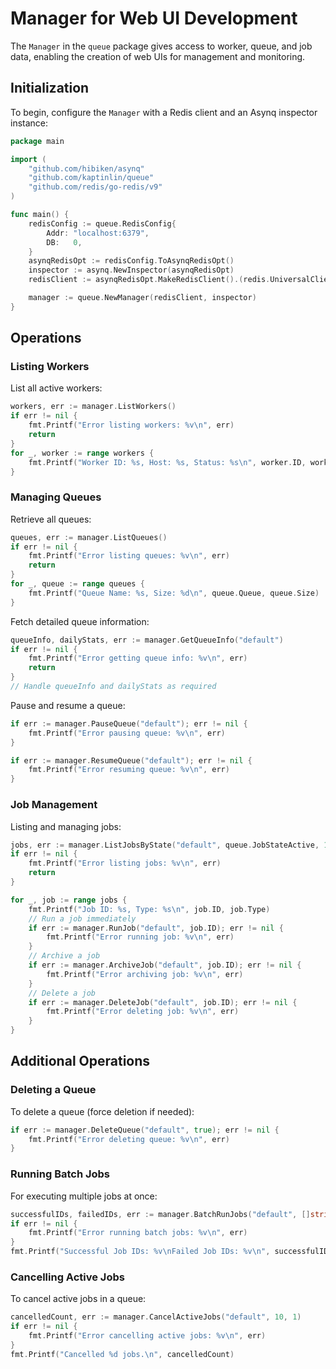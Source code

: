 # Manager for Web UI Development

The `Manager` in the `queue` package gives access to worker, queue, and job data, enabling the creation of web UIs for management and monitoring.

## Initialization

To begin, configure the `Manager` with a Redis client and an Asynq inspector instance:

```go
package main

import (
    "github.com/hibiken/asynq"
    "github.com/kaptinlin/queue"
    "github.com/redis/go-redis/v9"
)

func main() {
    redisConfig := queue.RedisConfig{
        Addr: "localhost:6379",
        DB:   0,
    }
    asynqRedisOpt := redisConfig.ToAsynqRedisOpt()
    inspector := asynq.NewInspector(asynqRedisOpt)
	redisClient := asynqRedisOpt.MakeRedisClient().(redis.UniversalClient)

    manager := queue.NewManager(redisClient, inspector)
}
```

## Operations

### Listing Workers

List all active workers:

```go
workers, err := manager.ListWorkers()
if err != nil {
    fmt.Printf("Error listing workers: %v\n", err)
    return
}
for _, worker := range workers {
    fmt.Printf("Worker ID: %s, Host: %s, Status: %s\n", worker.ID, worker.Host, worker.Status)
}
```

### Managing Queues

Retrieve all queues:

```go
queues, err := manager.ListQueues()
if err != nil {
    fmt.Printf("Error listing queues: %v\n", err)
    return
}
for _, queue := range queues {
    fmt.Printf("Queue Name: %s, Size: %d\n", queue.Queue, queue.Size)
}
```

Fetch detailed queue information:

```go
queueInfo, dailyStats, err := manager.GetQueueInfo("default")
if err != nil {
    fmt.Printf("Error getting queue info: %v\n", err)
    return
}
// Handle queueInfo and dailyStats as required
```

Pause and resume a queue:

```go
if err := manager.PauseQueue("default"); err != nil {
    fmt.Printf("Error pausing queue: %v\n", err)
}

if err := manager.ResumeQueue("default"); err != nil {
    fmt.Printf("Error resuming queue: %v\n", err)
}
```

### Job Management

Listing and managing jobs:

```go
jobs, err := manager.ListJobsByState("default", queue.JobStateActive, 10, 1)
if err != nil {
    fmt.Printf("Error listing jobs: %v\n", err)
    return
}

for _, job := range jobs {
    fmt.Printf("Job ID: %s, Type: %s\n", job.ID, job.Type)
    // Run a job immediately
    if err := manager.RunJob("default", job.ID); err != nil {
        fmt.Printf("Error running job: %v\n", err)
    }
    // Archive a job
    if err := manager.ArchiveJob("default", job.ID); err != nil {
        fmt.Printf("Error archiving job: %v\n", err)
    }
    // Delete a job
    if err := manager.DeleteJob("default", job.ID); err != nil {
        fmt.Printf("Error deleting job: %v\n", err)
    }
}
```

## Additional Operations

### Deleting a Queue

To delete a queue (force deletion if needed):

```go
if err := manager.DeleteQueue("default", true); err != nil {
    fmt.Printf("Error deleting queue: %v\n", err)
}
```

### Running Batch Jobs

For executing multiple jobs at once:

```go
successfulIDs, failedIDs, err := manager.BatchRunJobs("default", []string{"jobID1", "jobID2"})
if err != nil {
    fmt.Printf("Error running batch jobs: %v\n", err)
}
fmt.Printf("Successful Job IDs: %v\nFailed Job IDs: %v\n", successfulIDs, failedIDs)
```

### Cancelling Active Jobs

To cancel active jobs in a queue:

```go
cancelledCount, err := manager.CancelActiveJobs("default", 10, 1)
if err != nil {
    fmt.Printf("Error cancelling active jobs: %v\n", err)
}
fmt.Printf("Cancelled %d jobs.\n", cancelledCount)
```